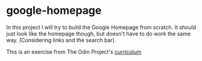 # google-homepage

In this project I will try to build the Google Homepage from scratch. It should just look like the homepage though, but doesn't have to do work the same way. (Considering links and the search bar).

This is an exercise from The Odin Project's [curriculum](http://www.theodinproject.com/courses/web-development-101/lessons/html-css)